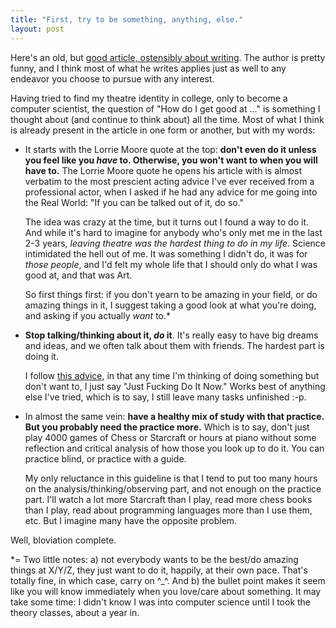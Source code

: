 ```yaml
---
title: "First, try to be something, anything, else."
layout: post
---
```


Here's an old, but [good article, ostensibly about writing][1]. The author is
pretty funny, and I think most of what he writes applies just as well to any
endeavor you choose to pursue with any interest.  

Having tried to find my theatre identity in college, only to become a computer
scientist, the question of "How do I get good at ..." is something I thought
about (and continue to think about) all the time.  Most of what I think is
already present in the article in one form or another, but with my words:

* It starts with the Lorrie Moore quote at the top: **don't even do it unless you
  feel like you *have* to.  Otherwise, you won't want to when you will have
  to.**  The Lorrie Moore quote he opens his article with is almost verbatim to
  the most prescient acting advice I've ever received from a professional actor,
  when I asked if he had any advice for me going into the Real World: "If you
  can be talked out of it, do so."

  The idea was crazy at the time, but it turns out I found a way to do it. And while 
  it's hard to imagine for anybody who's only met me in the last 2-3 years,
  *leaving theatre was the hardest thing to do in my life*.  Science intimidated
  the hell out of me.  It was something I didn't do, it was for *those people*,
  and I'd felt my whole life that I should only do what I was good at, and that
  was Art.

  So first things first: if you don't yearn to be amazing in your field, or do
  amazing things in it, I suggest taking a good look at what you're doing, and
  asking if you actually *want* to.\*

* **Stop talking/thinking about it, *do* it**. It's really easy to have big
  dreams and ideas, and we often talk about them with friends.  The hardest part
  is doing it.

  I follow [this advice][2], in that any time I'm thinking of doing something
  but don't want to, I just say "Just Fucking Do It Now."  Works best of
  anything else I've tried, which is to say, I still leave many tasks unfinished :-p.

* In almost the same vein: **have a healthy mix of study with that practice.
  But you probably need the practice more.**  Which is to say, don't just play
  4000 games of Chess or Starcraft or hours at piano without some reflection
  and critical analysis of how those you look up to do it. You can practice
  blind, or practice with a guide.

  My only reluctance in this guideline is that I tend to put too many hours on
  the analysis/thinking/observing part, and not enough on the practice part. 
  I'll watch a lot more Starcraft than I play, read more chess books than I
  play, read about programming languages more than I use them, etc.  But I
  imagine many have the opposite problem.

Well, bloviation complete. 

\*= Two little notes: a) not everybody wants to be the best/do amazing things at
X/Y/Z, they just want to do it, happily, at their own pace.  That's totally
fine, in which case, carry on ^_^.  And b) the bullet point makes it seem like
you will know immediately when you love/care about something. It may take some
time: I didn't know I was into computer science until I took the theory classes,
about a year in.

   [1]: http://thoughtcatalog.com/2011/how-to-be-a-writer/?utm_source=feedburner&utm_medium=feed&utm_campaign=Feed%3A+ThoughtCatalog+(Thought+Catalog)
   [2]: http://seoblackhat.com/2007/01/29/do-it-fucking-now/
